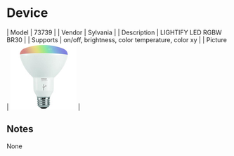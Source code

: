 
# Device

| Model | 73739  |
| Vendor  | Sylvania  |
| Description | LIGHTIFY LED RGBW BR30 |
| Supports | on/off, brightness, color temperature, color xy |
| Picture | ![../images/devices/73739.jpg](../images/devices/73739.jpg) |

## Notes

None
